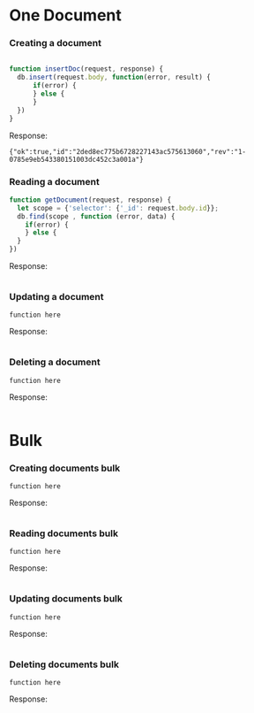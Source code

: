 
# One Document
### Creating a document
``` request = {"name": "Sil"}
```
```javascript
function insertDoc(request, response) {
  db.insert(request.body, function(error, result) {
      if(error) {
      } else {
      }
  })
}
```
Response:
```
{"ok":true,"id":"2ded8ec775b6728227143ac575613060","rev":"1-0785e9eb543380151003dc452c3a001a"}
```
    
### Reading a document
```javascript
function getDocument(request, response) { 
  let scope = {'selector': {'_id': request.body.id}};
  db.find(scope , function (error, data) {
    if(error) {
    } else {  
  }
})
```
Response:
```
```

### Updating a document

```
function here
```
Response:
```
```


### Deleting a document

```
function here
```
Response: 
```
```

# Bulk

### Creating documents bulk
```
function here
```

Response: 
``` 
```

### Reading documents bulk
```
function here
```
Response:
```
```

### Updating documents bulk
```
function here

```
Response:
```

```

### Deleting documents bulk
```
function here
```
Response:
```
```
